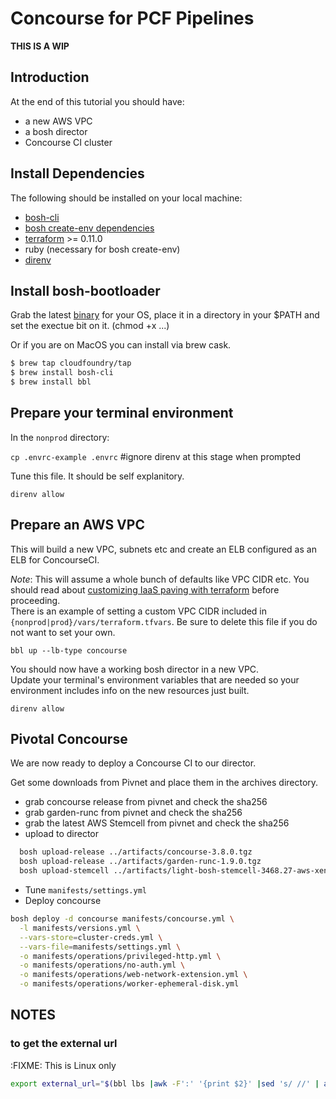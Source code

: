 # Concourse for PCF Pipelines

**THIS IS A WIP**

## Introduction

At the end of this tutorial you should have:

* a new AWS VPC
* a bosh director
* Concourse CI cluster

## Install Dependencies

The following should be installed on your local machine:
* [bosh-cli](https://bosh.io/docs/cli-v2.html)
* [bosh create-env dependencies](https://bosh.io/docs/cli-env-deps.html)
* [terraform](https://www.terraform.io/downloads.html) >= 0.11.0
* ruby (necessary for bosh create-env)
* [direnv](https://direnv.net/)

## Install bosh-bootloader

Grab the latest [binary](https://github.com/cloudfoundry/bosh-bootloader/releases) for your OS, place it in a directory in your $PATH and set the exectue bit on it. (chmod +x ...)

Or if you are on MacOS you can install via brew cask.

```bash
$ brew tap cloudfoundry/tap
$ brew install bosh-cli
$ brew install bbl
```

## Prepare your terminal environment

In the `nonprod` directory:

`cp .envrc-example .envrc` #ignore direnv at this stage when prompted

Tune this file. It should be self explanitory.

`direnv allow`

## Prepare an AWS VPC

This will build a new VPC, subnets etc and create an ELB configured as an ELB for ConcourseCI.

*Note*: This will assume a whole bunch of defaults like VPC CIDR etc. You should
read about [customizing IaaS paving with terraform](https://github.com/cloudfoundry/bosh-bootloader/blob/master/docs/advanced-configuration.md#customizing-iaas-paving-with-terraform) before proceeding.  
There is an example of setting a custom VPC CIDR included in `{nonprod|prod}/vars/terraform.tfvars`. Be sure to delete this file if you do not want to set your own.

`bbl up --lb-type concourse`

You should now have a working bosh director in a new VPC.  
Update your terminal's environment variables that are needed so your environment includes info on the new resources just built.

`direnv allow`

## Pivotal Concourse

We are now ready to deploy a Concourse CI to our director.  

Get some downloads from Pivnet and place them in the archives directory.

* grab concourse release from pivnet and check the sha256
* grab garden-runc from pivnet and check the sha256
* grab the latest AWS Stemcell from pivnet and check the sha256
* upload to director
```bash
  bosh upload-release ../artifacts/concourse-3.8.0.tgz
  bosh upload-release ../artifacts/garden-runc-1.9.0.tgz
  bosh upload-stemcell ../artifacts/light-bosh-stemcell-3468.27-aws-xen-hvm-ubuntu-trusty-go_agent.tgz
```

* Tune `manifests/settings.yml`
* Deploy concourse

```bash
bosh deploy -d concourse manifests/concourse.yml \
  -l manifests/versions.yml \
  --vars-store=cluster-creds.yml \
  --vars-file=manifests/settings.yml \
  -o manifests/operations/privileged-http.yml \
  -o manifests/operations/no-auth.yml \
  -o manifests/operations/web-network-extension.yml \
  -o manifests/operations/worker-ephemeral-disk.yml
```


## NOTES

### to get the external url

:FIXME: This is Linux only

```bash
export external_url="$(bbl lbs |awk -F':' '{print $2}' |sed 's/ //' | awk '{ print $2}' | awk -F '[\[\]]' '{print $2}')"
```
